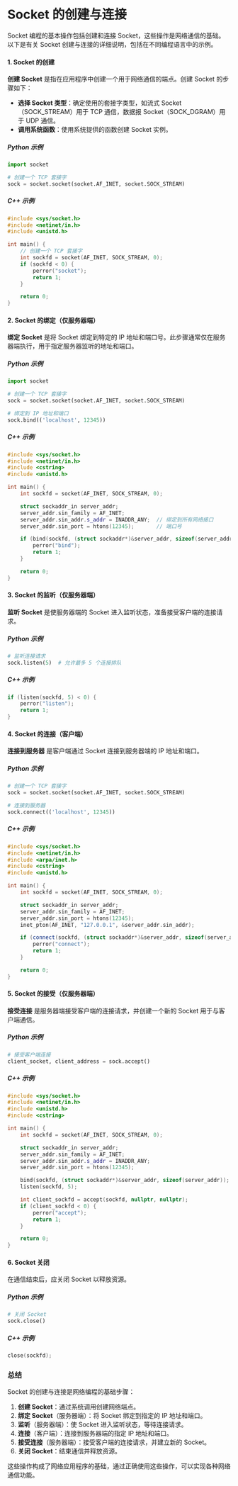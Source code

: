 # Socket 的创建与连接

Socket 编程的基本操作包括创建和连接 Socket，这些操作是网络通信的基础。以下是有关 Socket 创建与连接的详细说明，包括在不同编程语言中的示例。

#### 1. **Socket 的创建**

**创建 Socket** 是指在应用程序中创建一个用于网络通信的端点。创建 Socket 的步骤如下：

- **选择 Socket 类型**：确定使用的套接字类型，如流式 Socket（SOCK_STREAM）用于 TCP 通信，数据报 Socket（SOCK_DGRAM）用于 UDP 通信。
- **调用系统函数**：使用系统提供的函数创建 Socket 实例。

##### **Python 示例**

```python
import socket

# 创建一个 TCP 套接字
sock = socket.socket(socket.AF_INET, socket.SOCK_STREAM)
```

##### **C++ 示例**

```cpp
#include <sys/socket.h>
#include <netinet/in.h>
#include <unistd.h>

int main() {
    // 创建一个 TCP 套接字
    int sockfd = socket(AF_INET, SOCK_STREAM, 0);
    if (sockfd < 0) {
        perror("socket");
        return 1;
    }

    return 0;
}
```

#### 2. **Socket 的绑定（仅服务器端）**

**绑定 Socket** 是将 Socket 绑定到特定的 IP 地址和端口号。此步骤通常仅在服务器端执行，用于指定服务器监听的地址和端口。

##### **Python 示例**

```python
import socket

# 创建一个 TCP 套接字
sock = socket.socket(socket.AF_INET, socket.SOCK_STREAM)

# 绑定到 IP 地址和端口
sock.bind(('localhost', 12345))
```

##### **C++ 示例**

```cpp
#include <sys/socket.h>
#include <netinet/in.h>
#include <cstring>
#include <unistd.h>

int main() {
    int sockfd = socket(AF_INET, SOCK_STREAM, 0);

    struct sockaddr_in server_addr;
    server_addr.sin_family = AF_INET;
    server_addr.sin_addr.s_addr = INADDR_ANY;  // 绑定到所有网络接口
    server_addr.sin_port = htons(12345);       // 端口号

    if (bind(sockfd, (struct sockaddr*)&server_addr, sizeof(server_addr)) < 0) {
        perror("bind");
        return 1;
    }

    return 0;
}
```

#### 3. **Socket 的监听（仅服务器端）**

**监听 Socket** 是使服务器端的 Socket 进入监听状态，准备接受客户端的连接请求。

##### **Python 示例**

```python
# 监听连接请求
sock.listen(5)  # 允许最多 5 个连接排队
```

##### **C++ 示例**

```cpp
if (listen(sockfd, 5) < 0) {
    perror("listen");
    return 1;
}
```

#### 4. **Socket 的连接（客户端）**

**连接到服务器** 是客户端通过 Socket 连接到服务器端的 IP 地址和端口。

##### **Python 示例**

```python
# 创建一个 TCP 套接字
sock = socket.socket(socket.AF_INET, socket.SOCK_STREAM)

# 连接到服务器
sock.connect(('localhost', 12345))
```

##### **C++ 示例**

```cpp
#include <sys/socket.h>
#include <netinet/in.h>
#include <arpa/inet.h>
#include <cstring>
#include <unistd.h>

int main() {
    int sockfd = socket(AF_INET, SOCK_STREAM, 0);

    struct sockaddr_in server_addr;
    server_addr.sin_family = AF_INET;
    server_addr.sin_port = htons(12345);
    inet_pton(AF_INET, "127.0.0.1", &server_addr.sin_addr);

    if (connect(sockfd, (struct sockaddr*)&server_addr, sizeof(server_addr)) < 0) {
        perror("connect");
        return 1;
    }

    return 0;
}
```

#### 5. **Socket 的接受（仅服务器端）**

**接受连接** 是服务器端接受客户端的连接请求，并创建一个新的 Socket 用于与客户端通信。

##### **Python 示例**

```python
# 接受客户端连接
client_socket, client_address = sock.accept()
```

##### **C++ 示例**

```cpp
#include <sys/socket.h>
#include <netinet/in.h>
#include <unistd.h>
#include <cstring>

int main() {
    int sockfd = socket(AF_INET, SOCK_STREAM, 0);

    struct sockaddr_in server_addr;
    server_addr.sin_family = AF_INET;
    server_addr.sin_addr.s_addr = INADDR_ANY;
    server_addr.sin_port = htons(12345);

    bind(sockfd, (struct sockaddr*)&server_addr, sizeof(server_addr));
    listen(sockfd, 5);

    int client_sockfd = accept(sockfd, nullptr, nullptr);
    if (client_sockfd < 0) {
        perror("accept");
        return 1;
    }

    return 0;
}
```

#### 6. **Socket 关闭**

在通信结束后，应关闭 Socket 以释放资源。

##### **Python 示例**

```python
# 关闭 Socket
sock.close()
```

##### **C++ 示例**

```cpp
close(sockfd);
```

### 总结

Socket 的创建与连接是网络编程的基础步骤：

1. **创建 Socket**：通过系统调用创建网络端点。
2. **绑定 Socket**（服务器端）：将 Socket 绑定到指定的 IP 地址和端口。
3. **监听**（服务器端）：使 Socket 进入监听状态，等待连接请求。
4. **连接**（客户端）：连接到服务器端的指定 IP 地址和端口。
5. **接受连接**（服务器端）：接受客户端的连接请求，并建立新的 Socket。
6. **关闭 Socket**：结束通信并释放资源。

这些操作构成了网络应用程序的基础，通过正确使用这些操作，可以实现各种网络通信功能。